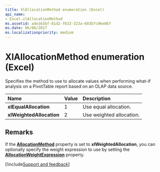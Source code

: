 ```yaml
---
title: XlAllocationMethod enumeration (Excel)
api_name:
- Excel.xlAllocationMethod
ms.assetid: ade163bf-81d2-f633-323a-603b7c96e867
ms.date: 06/08/2017
ms.localizationpriority: medium
---
```



# XlAllocationMethod enumeration (Excel)

Specifies the method to use to allocate values when performing what-if analysis on a PivotTable report based on an OLAP data source.

|Name|Value|Description|
|:-----|:-----|:-----|
| **xlEqualAllocation**|1|Use equal allocation.|
| **xlWeightedAllocation**|2|Use weighted allocation.|

## Remarks

If the **[AllocationMethod](Excel.PivotTable.AllocationMethod.md)** property is set to **xlWeightedAllocation**, you can optionally specify the weight expression to use by setting the **[AllocationWeightExpression](Excel.PivotTable.AllocationWeightExpression.md)** property.

[!include[Support and feedback](~/includes/feedback-boilerplate.md)]